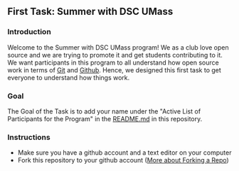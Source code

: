 ## First Task: Summer with DSC UMass

### Introduction 

Welcome to the Summer with DSC UMass program! We as a club love open source and we are trying to promote it and get students contributing to it. We want participants in this program to all understand how open source work in terms of [Git](https://git-scm.com/) and [Github](https://github.com/). Hence, we designed this first task to get everyone to understand how things work. 

### Goal

The Goal of the Task is to add your name under the "Active List of Participants for the Program" in the [README.md](https://github.com/dsc-umass/summer-with-dsc) in this repository. 

### Instructions 

- Make sure you have a github account and a text editor on your computer
- Fork this repository to your github account ([More about Forking a Repo](https://help.github.com/en/enterprise/2.13/user/articles/fork-a-repo))


